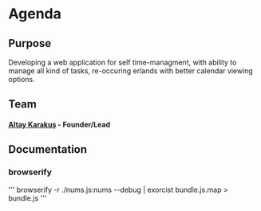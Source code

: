 # Agenda


## Purpose

Developing a web application for self time-managment, with ability to manage all kind of tasks, re-occuring erlands with better calendar viewing options. 


## Team

#### [Altay Karakuş](http://github.com/karanba) - Founder/Lead


## Documentation

### browserify 

'''
browserify -r ./nums.js:nums --debug | exorcist bundle.js.map > bundle.js
'''